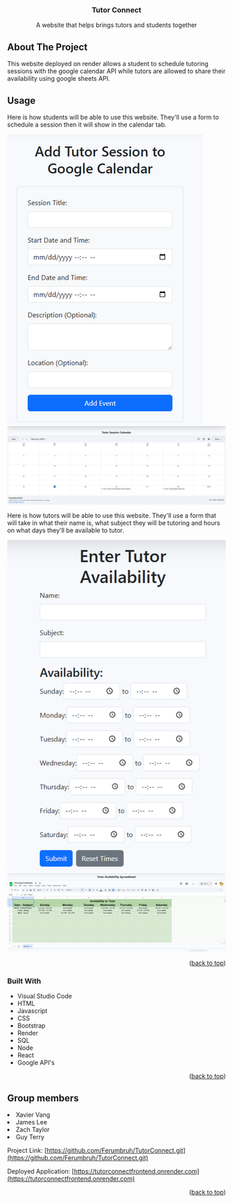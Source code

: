 <a id="readme-top"></a>

<!-- PROJECT LOGO -->
<br />
<div align="center">

  <h3 align="center">Tutor Connect</h3>

  <p align="center">
    A website that helps brings tutors and students together

</div>

<!-- ABOUT THE PROJECT -->
## About The Project

This website deployed on render allows a student to schedule tutoring sessions with the google calendar API while tutors are allowed to share their availability using google sheets API. 
<p>

## Usage

Here is how students will be able to use this website. They'll use a form to schedule a session then it will show in the calendar tab.
<p>
<img src="./bootstrap-app/images/studentcalendar.png">
<img src="./bootstrap-app/images/GoogleCalendarAPI.png">

Here is how tutors will be able to use this website. They'll use a form that will take in what their name is, what subject they will be tutoring and hours on what days they'll be available to tutor.
<p>
<img src="./bootstrap-app/images/tutoravailable.png">
<img src="./bootstrap-app/images/GoogleSpreadSheetsAPI.png">

<p align="right">(<a href="#readme-top">back to top</a>)</p>



### Built With

* Visual Studio Code
* HTML
* Javascript
* CSS
* Bootstrap
* Render
* SQL
* Node
* React
* Google API's

<p align="right">(<a href="#readme-top">back to top</a>)</p>

<!-- CONTACT -->
## Group members

<li>Xavier Vang 
<li>James Lee
<li>Zach Taylor
<li>Guy Terry
<p>

Project Link: [https://github.com/Ferumbruh/TutorConnect.git](https://github.com/Ferumbruh/TutorConnect.git)

Deployed Application: [https://tutorconnectfrontend.onrender.com](https://tutorconnectfrontend.onrender.com)


<p align="right">(<a href="#readme-top">back to top</a>)</p>